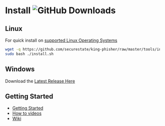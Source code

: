 # Install ![GitHub Downloads][downloads-status]
## Linux
For quick install on [supported Linux Operating Systems][operating-systems]
```bash
wget -q https://github.com/securestate/king-phisher/raw/master/tools/install.sh && \
sudo bash ./install.sh
```
## Windows
Download the [Latest Release Here][releases]

## Getting Started
- [Getting Started][getting_started]
- [How to videos][videos]
- [Wiki][wiki]

[downloads-status]: https://img.shields.io/github/downloads/securestate/king-phisher/total.svg?style=flat-square
[getting_started]: https://github.com/securestate/king-phisher/wiki/Getting-Started
[operating-systems]: https://github.com/securestate/king-phisher/wiki/Advanced-Installation#install-script-supported-flavors
[releases]: https://github.com/securestate/king-phisher/releases
[videos]: https://securestate.wistia.com/projects/laevqz2p29
[wiki]: https://github.com/securestate/king-phisher/wiki